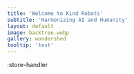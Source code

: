 ```yaml
---
title: 'Welcome to Kind Robots'
subtitle: 'Harmonizing AI and Humanity'
layout: default
image: backtree.webp
gallery: wondershed
tooltip: 'test'
---
```


:store-handler
